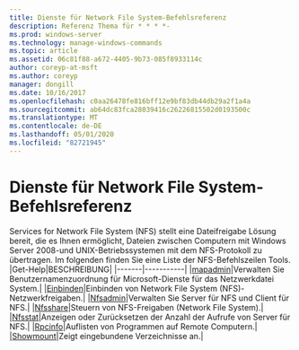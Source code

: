 ```yaml
---
title: Dienste für Network File System-Befehlsreferenz
description: Referenz Thema für * * * *-
ms.prod: windows-server
ms.technology: manage-windows-commands
ms.topic: article
ms.assetid: 06c81f88-a672-4405-9b73-085f8933114c
author: coreyp-at-msft
ms.author: coreyp
manager: dongill
ms.date: 10/16/2017
ms.openlocfilehash: c0aa26478fe816bff12e9bf83db44db29a2f1a4a
ms.sourcegitcommit: ab64dc83fca28039416c26226815502d0193500c
ms.translationtype: MT
ms.contentlocale: de-DE
ms.lasthandoff: 05/01/2020
ms.locfileid: "82721945"
---
```

# <a name="services-for-network-file-system-command-reference"></a>Dienste für Network File System-Befehlsreferenz
Services for Network File System (NFS) stellt eine Dateifreigabe Lösung bereit, die es Ihnen ermöglicht, Dateien zwischen Computern mit Windows Server 2008-und UNIX-Betriebssystemen mit dem NFS-Protokoll zu übertragen.
Im folgenden finden Sie eine Liste der NFS-Befehlszeilen Tools.
|Get-Help|BESCHREIBUNG|
|-------|-----------|
|[mapadmin](mapadmin.md)|Verwalten Sie Benutzernamenzuordnung für Microsoft-Dienste für das Netzwerkdatei System.|
|[Einbinden](mount.md)|Einbinden von Network File System (NFS)-Netzwerkfreigaben.|
|[Nfsadmin](nfsadmin.md)|Verwalten Sie Server für NFS und Client für NFS.|
|[Nfsshare](nfsshare.md)|Steuern von NFS-Freigaben (Network File System).|
|[Nfsstat](nfsstat.md)|Anzeigen oder Zurücksetzen der Anzahl der Aufrufe von Server für NFS.|
|[Rpcinfo](rpcinfo.md)|Auflisten von Programmen auf Remote Computern.|
|[Showmount](showmount.md)|Zeigt eingebundene Verzeichnisse an.|